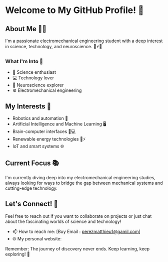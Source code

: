 # Welcome to My GitHub Profile! 👋

## About Me 🧠💡

I'm a passionate electromechanical engineering student with a deep interest in science, technology, and neuroscience. 🔧⚡🧪

### What I'm Into 🚀

- 🔬 Science enthusiast
- 💻 Technology lover
- 🧠 Neuroscience explorer
- ⚙️ Electromechanical engineering

## My Interests 🌟

- Robotics and automation 🤖
- Artificial Intelligence and Machine Learning 🖥️
- Brain-computer interfaces 🧠💻
- Renewable energy technologies 🌿⚡
- IoT and smart systems 🌐

## Current Focus 📚

I'm currently diving deep into my electromechanical engineering studies, always looking for ways to bridge the gap between mechanical systems and cutting-edge technology.

## Let's Connect! 🤝

Feel free to reach out if you want to collaborate on projects or just chat about the fascinating worlds of science and technology!

- 📫 How to reach me: [Buy Email : perezmatthieu1@gamil.com]
- 🌐 My personal website: 

Remember: The journey of discovery never ends. Keep learning, keep exploring! 🌠
